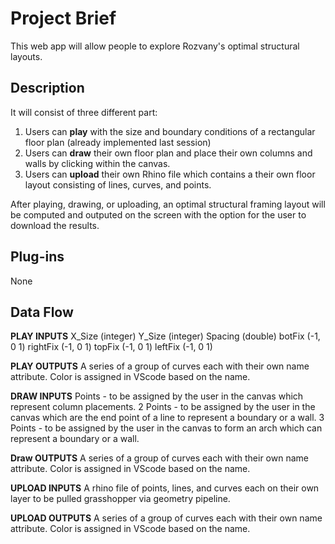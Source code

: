 # Project Brief
This web app will allow people to explore Rozvany's optimal structural layouts. 

## Description
It will consist of three different part:

1. Users can **play** with the size and boundary conditions of a rectangular floor plan (already implemented last session)
2. Users can **draw** their own floor plan and place their own columns and walls by clicking within the canvas.
3. Users can **upload** their own Rhino file which contains a their own floor layout consisting of lines, curves, and points.

After playing, drawing, or uploading, an optimal structural framing layout will be computed and outputed on the screen with the option for the user to download the results.

## Plug-ins
None

## Data Flow

**PLAY INPUTS**
X_Size (integer)
Y_Size (integer)
Spacing (double)
botFix (-1, 0 1)
rightFix (-1, 0 1)
topFix (-1, 0 1)
leftFix (-1, 0 1)

**PLAY OUTPUTS**
A series of a group of curves each with their own name attribute. Color is assigned in VScode based on the name.

**DRAW INPUTS**
Points - to be assigned by the user in the canvas which represent column placements. 2 Points - to be assigned by the user in the canvas which are the end point of a line to represent a boundary or a wall. 
3 Points - to be assigned by the user in the canvas to form an arch which can represent a boundary or a wall.

**Draw OUTPUTS**
A series of a group of curves each with their own name attribute. Color is assigned in VScode based on the name.

**UPLOAD INPUTS**
A rhino file of points, lines, and curves each on their own layer to be pulled grasshopper via geometry pipeline.

**UPLOAD OUTPUTS**
A series of a group of curves each with their own name attribute. Color is assigned in VScode based on the name.





